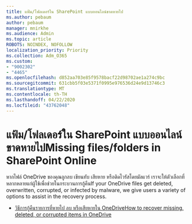 ```yaml
---
title: แฟ้ม/โฟลเดอร์ใน SharePoint แบบออนไลน์ขาดหายไป
ms.author: pebaum
author: pebaum
manager: mnirkhe
ms.audience: Admin
ms.topic: article
ROBOTS: NOINDEX, NOFOLLOW
localization_priority: Priority
ms.collection: Adm_O365
ms.custom:
- "9002302"
- "4465"
ms.openlocfilehash: d852aa703e85f9578bacf22d98702ae1a274c9bc
ms.sourcegitcommit: 631cbb5f03e5371f0995e976536d24e9d13746c3
ms.translationtype: MT
ms.contentlocale: th-TH
ms.lasthandoff: 04/22/2020
ms.locfileid: "43762048"
---
```

# <a name="missing-filesfolders-in-sharepoint-online"></a><span data-ttu-id="9fb4a-102">แฟ้ม/โฟลเดอร์ใน SharePoint แบบออนไลน์ขาดหายไป</span><span class="sxs-lookup"><span data-stu-id="9fb4a-102">Missing files/folders in SharePoint Online</span></span>

<span data-ttu-id="9fb4a-103">หากไฟล์ OneDrive ของคุณถูกลบ เขียนทับ เสียหาย หรือติดไวรัสโดยมัลแวร์ เราจะให้ตัวเลือกที่หลากหลายแก่ผู้ใช้เพื่อช่วยในกระบวนการกู้คืน</span><span class="sxs-lookup"><span data-stu-id="9fb4a-103">If your OneDrive files get deleted, overwritten, corrupted, or infected by malware, we give users a variety of options to assist in the recovery process.</span></span>

- [<span data-ttu-id="9fb4a-104">วิธีการกู้คืนรายการที่หายไป ลบ หรือเสียหายใน OneDrive</span><span class="sxs-lookup"><span data-stu-id="9fb4a-104">How to recover missing, deleted, or corrupted items in OneDrive</span></span>](https://go.microsoft.com/fwlink/?linkid=2125166)
